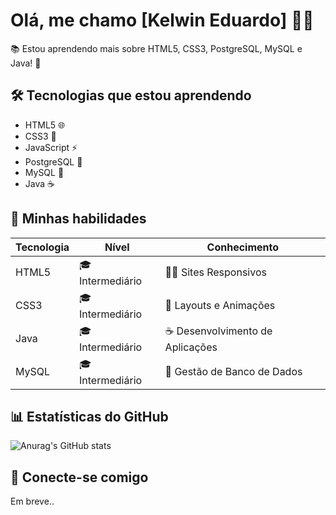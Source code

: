 # Olá, me chamo [Kelwin Eduardo] 👨‍💻

📚 Estou aprendendo mais sobre HTML5, CSS3, PostgreSQL, MySQL e Java! 🚀

## 🛠️ Tecnologias que estou aprendendo

- HTML5 🌐
- CSS3 🎨
- JavaScript ⚡
- PostgreSQL 🐘
- MySQL 🐬
- Java ☕

## 🔧 Minhas habilidades

| Tecnologia | Nível       | Conhecimento |
|------------|-------------|--------------|
| HTML5      | 🎓 Intermediário | 👨‍💻 Sites Responsivos |
| CSS3       | 🎓 Intermediário | 🎨 Layouts e Animações |
| Java       | 🎓 Intermediário | ☕ Desenvolvimento de Aplicações |
| MySQL      | 🎓 Intermediário | 🐬 Gestão de Banco de Dados |

## 📊 Estatísticas do GitHub

![Anurag's GitHub stats](https://github-readme-stats.vercel.app/api?username=twkelwin&show_icons=true&theme=radical)

## 🔗 Conecte-se comigo
Em breve..
